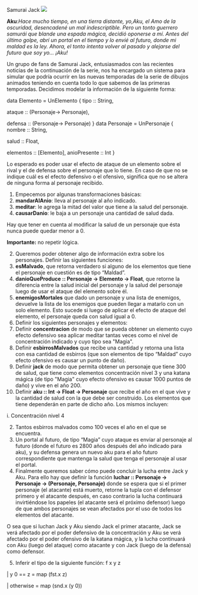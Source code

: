 ﻿Samurai Jack ![](Aspose.Words.392c3bd0-7c87-4a4d-8694-f2a388b6ca59.001.jpeg)

**Aku**:*Hace mucho tiempo, en una tierra distante, yo,Aku, el Amo de la oscuridad, desencadené un mal indescriptible. Pero un tonto guerrero samurái que blande una espada mágica, decidió oponerse a mí. Antes del último golpe, abrí un portal en el tiempo y lo envié al futuro, donde mi maldad es la ley. Ahora, el tonto intenta volver al pasado y alejarse del futuro que soy yo... ¡Aku!* 

Un grupo de fans de Samurai Jack, entusiasmados con las recientes noticias de la continuación de la serie, nos ha encargado un sistema para simular que podría ocurrir en las nuevas temporadas de la serie de dibujos animados teniendo en cuenta todo lo que sabemos de las primeras temporadas. Decidimos modelar la información de la siguiente forma:

data Elemento = UnElemento { tipo :: String,

ataque :: (Personaje-> Personaje),

defensa :: (Personaje-> Personaje) } data Personaje = UnPersonaje { nombre :: String,

salud :: Float,

elementos :: [Elemento], anioPresente :: Int }

Lo esperado es poder usar el efecto de ataque de un elemento sobre el rival y el de defensa sobre el personaje que lo tiene. En caso de que no se indique cuál es el efecto defensivo o el ofensivo, significa que no se altera de ninguna forma al personaje recibido.

1. Empecemos por algunas transformaciones básicas:
1. **mandarAlAnio**: lleva al personaje al año indicado.
1. **meditar**: le agrega la mitad del valor que tiene a la salud del personaje.
1. **causarDanio**: le baja a un personaje una cantidad de salud dada.

Hay que tener en cuenta al modificar la salud de un personaje que ésta nunca puede quedar menor a 0.

**Importante:** no repetir lógica.

2. Queremos poder obtener algo de información extra sobre los personajes. Definir las siguientes funciones:
1. **esMalvado**, que retorna verdadero si alguno de los elementos que tiene el personaje en cuestión es de tipo “Maldad”.
1. **danioQueProduce :: Personaje -> Elemento -> Float**, que retorne la diferencia entre la salud inicial del personaje y la salud del personaje luego de usar el ataque del elemento sobre él.
3. **enemigosMortales** que dado un personaje y una lista de enemigos, devuelve la lista de los enemigos que pueden llegar a matarlo con un solo elemento. Esto sucede si luego de aplicar el efecto de ataque del elemento, el personaje queda con salud igual a 0.
3. Definir los siguientes personajes y elementos:
1. Definir **concentracion** de modo que se pueda obtener un elemento cuyo efecto defensivo sea aplicar meditar tantas veces como el nivel de concentración indicado y cuyo tipo sea "Magia".
1. Definir **esbirrosMalvados** que recibe una cantidad y retorna una lista con esa cantidad de esbirros (que son elementos de tipo “Maldad” cuyo efecto ofensivo es causar un punto de daño).
1. Definir **jack** de modo que permita obtener un personaje que tiene 300 de salud, que tiene como elementos concentración nivel 3 y una katana mágica (de tipo "Magia" cuyo efecto ofensivo es causar 1000 puntos de daño) y vive en el año 200.
1. Definir **aku :: Int -> Float -> Personaje** que recibe el año en el que vive y la cantidad de salud con la que debe ser construido. Los elementos que tiene dependerán en parte de dicho año. Los mismos incluyen:

i. Concentración nivel 4

2. Tantos esbirros malvados como 100 veces el año en el que se encuentra.
2. Un portal al futuro, de tipo “Magia” cuyo ataque es enviar al personaje al futuro (donde el futuro es 2800 años después del año indicado para aku), y su defensa genera un nuevo aku para el año futuro correspondiente que mantenga la salud que tenga el personaje al usar el portal.
4. Finalmente queremos saber cómo puede concluir la lucha entre Jack y Aku. Para ello hay que definir la función **luchar :: Personaje -> Personaje -> (Personaje, Personaje)** donde se espera que si el primer personaje (el atacante) está muerto, retorne la tupla con el defensor primero y el atacante después, en caso contrario la lucha continuará invirtiéndose los papeles (el atacante será el próximo defensor) luego de que ambos personajes se vean afectados por el uso de todos los elementos del atacante.

O sea que si luchan Jack y Aku siendo Jack el primer atacante, Jack se verá afectado por el poder defensivo de la concentración y Aku se verá afectado por el poder ofensivo de la katana mágica, y la lucha continuará con Aku (luego del ataque) como atacante y con Jack (luego de la defensa) como defensor.

5. Inferir el tipo de la siguiente función: f x y z

| y 0 == z = map (fst.x z)

| otherwise = map (snd.x (y 0))
